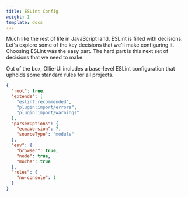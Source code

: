 ```yaml
---
title: ESLint Config
weight: 1
template: docs
---
```


Much like the rest of life in JavaScript land, ESLint is filled with decisions. Let's explore some of the key decisions that we'll make configuring it. Choosing ESLint was the easy part. The hard part is this next set of decisions that we need to make.

Out of the box, Ollie-UI includes a base-level ESLint configuration that upholds some standard rules for all projects.

```json
{
  "root": true,
  "extends": [
    "eslint:recommended",
    "plugin:import/errors",
    "plugin:import/warnings"
  ],
  "parserOptions": {
    "ecmaVersion": 7,
    "sourceType": "module"
  },
  "env": {
    "browser": true,
    "node": true,
    "mocha": true
  },
  "rules": {
    "no-console": 1
  }
}
```
